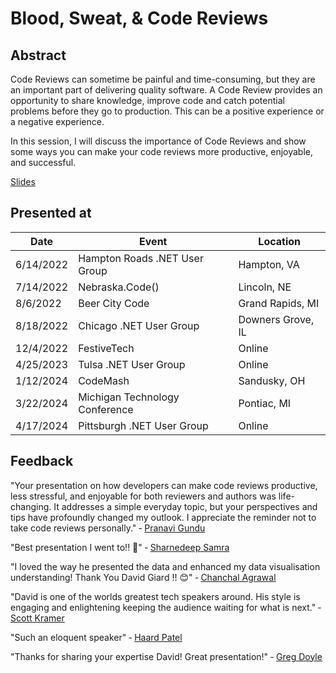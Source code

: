 # Blood, Sweat, & Code Reviews

## Abstract

Code Reviews can sometime be painful and time-consuming, but they are an important part of delivering quality software. A Code Review provides an opportunity to share knowledge, improve code and catch potential problems before they go to production. This can be a positive experience or a negative experience.

In this session, I will discuss the importance of Code Reviews and show some ways you can make your code reviews more productive, enjoyable, and successful.

[Slides](https://1drv.ms/p/s!AsEkrMBA7Ehw1a9thnUfWPgBUP3vjQ?e=fv5aZB)

## Presented at

| Date      | Event                          | Location          |
| --------- | ------------------------------ | ----------------- |
| 6/14/2022 | Hampton Roads .NET User Group  | Hampton, VA       |
| 7/14/2022 | Nebraska.Code()                | Lincoln, NE       |
| 8/6/2022  | Beer City Code                 | Grand Rapids, MI  |
| 8/18/2022 | Chicago .NET User Group        | Downers Grove, IL |
| 12/4/2022 | FestiveTech                    | Online            |
| 4/25/2023 | Tulsa .NET User Group          | Online            |
| 1/12/2024 | CodeMash                       | Sandusky, OH      |
| 3/22/2024 | Michigan Technology Conference | Pontiac, MI       |
| 4/17/2024 | Pittsburgh .NET User Group     | Online            |

## Feedback

"Your presentation on how developers can make code reviews productive, less stressful, and enjoyable for both reviewers and authors was life-changing. It addresses a simple everyday topic, but your perspectives and tips have profoundly changed my outlook. I appreciate the reminder not to take code reviews personally."
&dash; [Pranavi Gundu](https://www.linkedin.com/feed/update/urn:li:activity:7176722103813992448/)

"Best presentation I went to!! 🙏"
 &dash; [Sharnedeep Samra](https://www.linkedin.com/feed/update/urn:li:ugcPost:7178052720694611968?commentUrn=urn%3Ali%3Acomment%3A%28ugcPost%3A7178052720694611968%2C7178053912636112896%29&dashCommentUrn=urn%3Ali%3Afsd_comment%3A%287178053912636112896%2Curn%3Ali%3AugcPost%3A7178052720694611968%29)

"I loved the way he presented the data and enhanced my data visualisation understanding! 
Thank You David Giard !! 😊"
&dash; [Chanchal Agrawal](https://www.linkedin.com/feed/update/urn:li:ugcPost:7178052720694611968?commentUrn=urn%3Ali%3Acomment%3A%28ugcPost%3A7178052720694611968%2C7178053912636112896%29&replyUrn=urn%3Ali%3Acomment%3A%28ugcPost%3A7178052720694611968%2C7178067212245594113%29&dashCommentUrn=urn%3Ali%3Afsd_comment%3A%287178053912636112896%2Curn%3Ali%3AugcPost%3A7178052720694611968%29&dashReplyUrn=urn%3Ali%3Afsd_comment%3A%287178067212245594113%2Curn%3Ali%3AugcPost%3A7178052720694611968%29)

"David is one of the worlds greatest tech speakers around. His style is engaging and enlightening keeping the audience waiting for what is next."
&dash; [Scott Kramer](https://www.linkedin.com/feed/update/urn:li:ugcPost:7178052720694611968?commentUrn=urn%3Ali%3Acomment%3A%28ugcPost%3A7178052720694611968%2C7179450435852754944%29&dashCommentUrn=urn%3Ali%3Afsd_comment%3A%287179450435852754944%2Curn%3Ali%3AugcPost%3A7178052720694611968%29)

"Such an eloquent speaker"
&dash; [Haard Patel](https://www.linkedin.com/feed/update/urn:li:ugcPost:7178052720694611968?commentUrn=urn%3Ali%3Acomment%3A%28ugcPost%3A7178052720694611968%2C7178083912252891136%29&dashCommentUrn=urn%3Ali%3Afsd_comment%3A%287178083912252891136%2Curn%3Ali%3AugcPost%3A7178052720694611968%29)

"Thanks for sharing your expertise David! Great presentation!"
&dash; [Greg Doyle](https://www.linkedin.com/feed/update/urn:li:ugcPost:7178052720694611968?commentUrn=urn%3Ali%3Acomment%3A%28ugcPost%3A7178052720694611968%2C7178098946349699072%29&dashCommentUrn=urn%3Ali%3Afsd_comment%3A%287178098946349699072%2Curn%3Ali%3AugcPost%3A7178052720694611968%29)
  
